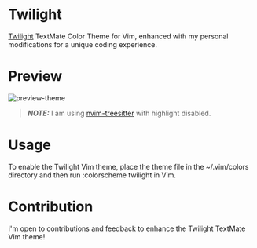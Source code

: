 # Twilight

[Twilight](https://inkdeep.github.io/TextMate-Themes/#twilight) TextMate Color Theme for Vim, enhanced with my personal modifications for a unique coding experience.

# Preview

![preview-theme](https://github.com/RamonAsuncion/twilight-theme/assets/40077628/71be6f6c-68cd-41c8-90f4-852332790926)

> **_NOTE:_** I am using [nvim-treesitter](https://tree-sitter.github.io/tree-sitter/) with highlight disabled.

# Usage

To enable the Twilight Vim theme, place the theme file in the ~/.vim/colors directory and then run :colorscheme twilight in Vim.

# Contribution

I'm open to contributions and feedback to enhance the Twilight TextMate Vim theme!
